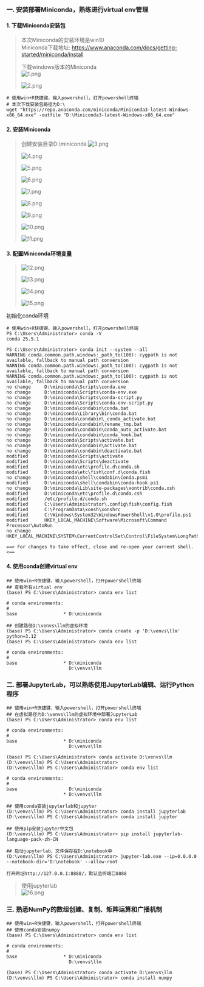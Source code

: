 ### 一. 安装部署Miniconda，熟练进行virtual env管理
#### 1. 下载Miniconda安装包
> 本次Miniconda的安装环境是win10  
> Miniconda下载地址: https://www.anaconda.com/docs/getting-started/miniconda/install  
>
> 下载windows版本的Miniconda  
> ![1.png](https://github.com/solodba/LLMOps/blob/main/day02/images/1.png) 
>
> ![2.png](https://github.com/solodba/LLMOps/blob/main/day02/images/2.png)  
```
# 使用win+R快捷键，输入powershell，打开powershell终端
# 本次下载安装包路径为D:\
wget "https://repo.anaconda.com/miniconda/Miniconda3-latest-Windows-x86_64.exe" -outfile "D:\Miniconda3-latest-Windows-x86_64.exe"
```

#### 2. 安装Miniconda
> 创建安装目录D:\miniconda
> ![3.png](https://github.com/solodba/LLMOps/blob/main/day02/images/3.png)  
>   
> ![4.png](https://github.com/solodba/LLMOps/blob/main/day02/images/4.png)  
>   
> ![5.png](https://github.com/solodba/LLMOps/blob/main/day02/images/5.png)  
>   
> ![6.png](https://github.com/solodba/LLMOps/blob/main/day02/images/6.png)  
>   
> ![7.png](https://github.com/solodba/LLMOps/blob/main/day02/images/7.png)  
>   
> ![8.png](https://github.com/solodba/LLMOps/blob/main/day02/images/8.png)  
>   
> ![9.png](https://github.com/solodba/LLMOps/blob/main/day02/images/9.png)  
>   
> ![10.png](https://github.com/solodba/LLMOps/blob/main/day02/images/10.png)  
>   
> ![11.png](https://github.com/solodba/LLMOps/blob/main/day02/images/11.png)  

#### 3. 配置Miniconda环境变量
> ![12.png](https://github.com/solodba/LLMOps/blob/main/day02/images/12.png)  
> 
> ![13.png](https://github.com/solodba/LLMOps/blob/main/day02/images/13.png)  
> 
> ![14.png](https://github.com/solodba/LLMOps/blob/main/day02/images/14.png)  
> 
> ![15.png](https://github.com/solodba/LLMOps/blob/main/day02/images/15.png)  
>  

初始化conda环境
```
# 使用win+R快捷键，输入powershell，打开powershell终端
PS C:\Users\Administrator> conda -V
conda 25.5.1

PS C:\Users\Administrator> conda init --system --all
WARNING conda.common.path.windows:_path_to(100): cygpath is not available, fallback to manual path conversion
WARNING conda.common.path.windows:_path_to(100): cygpath is not available, fallback to manual path conversion
WARNING conda.common.path.windows:_path_to(100): cygpath is not available, fallback to manual path conversion
no change     D:\miniconda\Scripts\conda.exe
no change     D:\miniconda\Scripts\conda-env.exe
no change     D:\miniconda\Scripts\conda-script.py
no change     D:\miniconda\Scripts\conda-env-script.py
no change     D:\miniconda\condabin\conda.bat
no change     D:\miniconda\Library\bin\conda.bat
no change     D:\miniconda\condabin\_conda_activate.bat
no change     D:\miniconda\condabin\rename_tmp.bat
no change     D:\miniconda\condabin\conda_auto_activate.bat
no change     D:\miniconda\condabin\conda_hook.bat
no change     D:\miniconda\Scripts\activate.bat
no change     D:\miniconda\condabin\activate.bat
no change     D:\miniconda\condabin\deactivate.bat
modified      D:\miniconda\Scripts\activate
modified      D:\miniconda\Scripts\deactivate
modified      D:\miniconda\etc\profile.d\conda.sh
modified      D:\miniconda\etc\fish\conf.d\conda.fish
no change     D:\miniconda\shell\condabin\Conda.psm1
modified      D:\miniconda\shell\condabin\conda-hook.ps1
no change     D:\miniconda\Lib\site-packages\xontrib\conda.xsh
modified      D:\miniconda\etc\profile.d\conda.csh
modified      /etc/profile.d/conda.sh
modified      C:\Users\Administrator\.config\fish\config.fish
modified      C:\ProgramData\xonsh\xonshrc
modified      C:\Windows\System32\WindowsPowerShell\v1.0\profile.ps1
modified      HKEY_LOCAL_MACHINE\Software\Microsoft\Command Processor\AutoRun
no change     HKEY_LOCAL_MACHINE\SYSTEM\CurrentControlSet\Control\FileSystem\LongPathsEnabled

==> For changes to take effect, close and re-open your current shell. <==
```

#### 4. 使用conda创建virtual env
```
## 使用win+R快捷键，输入powershell，打开powershell终端
## 查看所有virtual env
(base) PS C:\Users\Administrator> conda env list

# conda environments:
#
base                 * D:\miniconda

## 创建路径D:\venvs\llm的虚拟环境
(base) PS C:\Users\Administrator> conda create -p 'D:\venvs\llm' python=3.12
(base) PS C:\Users\Administrator> conda env list

# conda environments:
#
base                 * D:\miniconda
                       D:\venvs\llm
```

### 二. 部署JupyterLab，可以熟练使用JupyterLab编辑、运行Python程序
```
## 使用win+R快捷键，输入powershell，打开powershell终端
## 在虚拟路径为D:\venvs\llm的虚拟环境中部署JupyterLab
(base) PS C:\Users\Administrator> conda env list

# conda environments:
#
base                 * D:\miniconda
                       D:\venvs\llm

(base) PS C:\Users\Administrator> conda activate D:\venvs\llm
(D:\venvs\llm) PS C:\Users\Administrator>
(D:\venvs\llm) PS C:\Users\Administrator> conda env list

# conda environments:
#
base                   D:\miniconda
                     * D:\venvs\llm

## 使用conda安装jupyterlab和jupyter
(D:\venvs\llm) PS C:\Users\Administrator> conda install jupyterlab
(D:\venvs\llm) PS C:\Users\Administrator> conda install jupyter

## 使用pip安装jupyter中文包
(D:\venvs\llm) PS C:\Users\Administrator> pip install jupyterlab-language-pack-zh-CN

## 启动jupyterlab，文件保存在D:\notebook中
(D:\venvs\llm) PS C:\Users\Administrator> jupyter-lab.exe --ip=0.0.0.0 --notebook-dir='D:\notebook' --allow-root

打开网址http://127.0.0.1:8888/，默认监听端口8888
```

> 使用jupyterlab  
> ![16.png](https://github.com/solodba/LLMOps/blob/main/day02/images/16.png)  

### 三. 熟悉NumPy的数组创建、复制、矩阵运算和广播机制
```
## 使用win+R快捷键，输入powershell，打开powershell终端
## 使用conda安装numpy
(base) PS C:\Users\Administrator> conda env list

# conda environments:
#
base                 * D:\miniconda
                       D:\venvs\llm

(base) PS C:\Users\Administrator> conda activate D:\venvs\llm
(D:\venvs\llm) PS C:\Users\Administrator> conda install numpy
```
